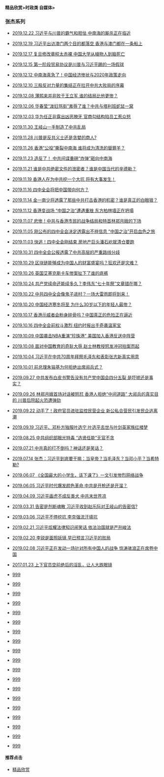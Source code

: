 #### 精品欣赏>时政类 自媒体>

### 张杰系列
- [2019.12.22 习近平与川普的霸气和胆怯 中南海的厮杀正在临近](https://youtu.be/wgvrBPolrsQ)
- [2019.12.19 习近平出访澳门两个目的都落空 香港与澳门都在一条船上](https://youtu.be/MlCZOMIsBCw)
- [2019.12.17 复旦修改章程太赤裸 中国大学从植物人到脑死亡](https://youtu.be/FKBo4ws4VAs)
- [2019.12.15 第一阶段贸易协议是川普与习近平踢的一场假球](https://youtu.be/2YlCZX7rW0M)
- [2019.12.12 中南海真急了！中国经济惨状与2020年政策走向](https://youtu.be/wjq0YLJtFOw)
- [2019.12.10 三股反对力量的集结正在拉开中共大败局的序幕](https://youtu.be/dxTEU9jIEfM)
- [2019.12.08 薄熙来并非败于王立军 谁的结局比他更惨？](https://youtu.be/2SYtyIacVbo)
- [2019.12.06 华春莹“泼妇骂街”羞辱了谁？中共与塔利班蛇鼠一窝](https://youtu.be/FvpounauxY4)
- [2019.12.03 华为任正非露出凶恶獠牙 官商勾结构陷员工惹众怒](https://youtu.be/UVe9ZBkYVaU)

- [2019.11.30 王岐山一手制造了中共乱局](https://youtu.be/B507YV9Zwkk)

- [2019.11.28 川普是反共义士还是贪婪的商人?](https://youtu.be/o3nz0EPjaSc)
- [2019.11.26 香港“公投”撕裂中南海 谁将成为清洗的替罪羊？](https://youtu.be/UBPuJqjUjW8)

- [2019.11.23 造反了！ 中共间谍重磅“炸弹”砸向中南海](https://youtu.be/7GzGVozZmJs)
- [2019.11.21 谁是中共绝密文件的泄密者？谁是中国当代的辛德勒？](https://youtu.be/U2HjVILGN7A)
- [2019.11.19 香港人在为中共挖一个大坑 将有大事发生！](https://youtu.be/k27_hX3zeWQ)
- [2019.11.16 四中全会将把中国带向何方？](https://youtu.be/PCDTZyP-oBw)
- [2019.11.14 金一南少将透露了那些中共打击香港的机密？谁是真正的白眼狼？](https://youtu.be/Givb45_97nM)
- [2019.11.12 香港变战场 “中国之治”遭遇重挫 东方柏林墙正在坍塌](https://youtu.be/D_j1sX9tQgc)

- [2019.11.07 悲惨！中共与香港市民的战争结局和特首林郑月娥的下场](https://youtu.be/ydGKoSGRFsM)

- [2019.11.05 刚公布的四中全会决定透露出不祥信息 “中国之治”开启血色之旅](https://youtu.be/6ozpRrLIQnM)

- [2019.11.03 快逃！四中全会刚结束 房地产巨头潘石屹就清仓要跑](https://youtu.be/P-gJBxfp4t0)

- [2019.10.31 四中全会公报透露了中共高层的严重路线分歧](https://youtu.be/pBSOnT1vf_A)


- [2019.10.29 区块链能够成为中国人的财富盛宴吗？狂欢还是灾难？](https://youtu.be/61rkbMNmT-c)



- [2019.10.26 英国艾塞克斯卡车惨案扯下了谁的底裤](https://youtu.be/JJvkhi28G3E)

- [2019.10.24 共产党续命还能续多久？李伟东“七十年祭”文章错在哪？](https://youtu.be/umj2r_LQLHU)

- [2019.10.22 中共四中全会像鬼子进村？一场大雷雨即将到来！](https://youtu.be/knMwbYzXClA)

- [2019.10.20 中国经济寒冬将至 为什么30岁以下的年轻人最惨？](https://youtu.be/Hw5zEE-F24w)



- [2019.10.17 香港示威者会粉身碎骨吗？中国真正的危险正在逼近](https://youtu.be/6yb75ZXHSDE)


- [2019.10.16 四中全会前权斗激烈 纽约时报出手奇袭温家宝](https://youtu.be/RYOJYLQ5r-I)


- [2019.10.09 中国袭击NBA重演“珍珠港” 美国加入香港反送中阵营](https://youtu.be/Jaw_753p2Xw)


- [2019.10.08 面对中国教育的奇耻大辱 赵士林教授怒发冲冠拍案而起](https://youtu.be/NgqQjilO80Q)

- [2019.10.04 习近平在中共70周年拜祭毛泽东和表彰张志新真实用意](https://youtu.be/rvXPP_t0RLQ)

- [2019.10.01 前总理朱镕基为何拒绝出席阅兵式？](https://youtu.be/UsKn5FYUwuk)


- [2019.09.27 中共发布白皮书警告没有共产党中国会四分五裂 是吓唬还是事实？](https://youtu.be/SDwbLcsF6Z8)

- [2019.09.26 林郑月娥首场对话被怒怼 香港人拒绝“中间道路” 大阅兵的真实目的 川普后院起火恐遭弹劾](https://youtu.be/FXBKKUF6Jbo)

- [2019.09.22 动手了！政府官员进驻监控民营企业 新公私合营民引发民企逃离潮](https://youtu.be/c3HLB6crSVM)




- [2019.09.19 习近平、邓朴方独服叶选宁 叶选平去世与叶剑英家族红楼梦](https://youtu.be/qQyODfK6qfs)

- [2019.08.25 中共组织部眼光特毒 “选贤任能”无官不贪](https://youtu.be/QNJyG5QXsmo)

- [2019.07.21 中共真的打不倒吗？神话还是笑话？](https://youtu.be/_5gPW-Vo7Jk)
- [2019.07.14 张杰：习近平到底要干嘛：当皇帝？当毛泽东？当邓小平？当希特勒?](https://youtu.be/2eXgn1YHBWI)

- [2019.06.07 《全国最大的小学生，该下课了》一文引发惨烈网络战争](https://youtu.be/UTzK-mi8wRk)
- [2019.06.05 习近平时代爆发颜色革命 中共是开枪还是开溜？](https://youtu.be/GcU3M9A5XAc)

- [2019.04.09 习近平画虎不成反类犬 中共末世苍凉](https://youtu.be/sOe8Dp8GBEM)

- [2019.03.31 告密是剂断魂散 习近平收到赵乐际对王岐山的告密信?](https://youtu.be/r5GN4j-uCX4)
- [2019.03.06 习近平不停挖坑 李克强流汗填坑](https://youtu.be/LlSomI5d1CA)

- [2019.02.21 习近平炫耀法律知识闹笑话 依法治国就是严刑峻法](https://youtu.be/lt3GmpWyG0w)
- [2019.02.20 李锐是面照妖镜 早已预言习近平的败局](https://youtu.be/ZneFaT0qgG8)
- [2019.02.08 习近平正在发动一场针对所有中国人的战争 惊涛骇浪正在席卷中国](https://youtu.be/av23PTCm7Ck)



- [2017.01.23 上下官员空前绝后的淫乱，让人大跌眼镜](https://youtu.be/Ot0BDrsi_6U)

- [999]()
- [999]()
- [999]()
- [999]()
- [999]()
- [999]()
- [999]()
- [999]()
- [999]()
- [999]()
- [999]()
- [999]()
- [999]()
- [999]()
- [999]()
- [999]()
- [999]()
- [999]()
- [999]()

#### 推荐点击
- [精品欣赏](https://summer200.github.io/content/main)


